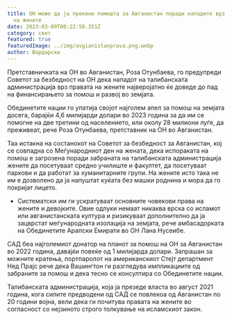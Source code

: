 ```yaml
---
title: ОН може да ја прекине помошта за Авганистан поради нападите врз правата
  на жените
date: 2023-03-09T00:22:50.351Z
category: свет
featured: true
featuredImage: ../img/avgianistanprava.png.webp
author: Вардарски
---
```


Претставничката на ОН во Авганистан, Роза Отунбаева, го предупреди Советот за безбедност на ОН дека нападот на талибанската администрација врз правата на жените најверојатно ќе доведе до пад на финансирањето за помош и развој во земјата.

Обединетите нации го упатија својот најголем апел за помош на земјата досега, барајќи 4,6 милијарди долари во 2023 година за да им се помогне на две третини од населението, или околу 28 милиони луѓе, да преживеат, рече Роза Отунбаева, претставник на ОН во Авганистан.

Таа истакна на состанокот на Советот за безбедност за Авганистан, кој се совпадна со Меѓународниот ден на жената, дека испораката на помош е загрозена поради забраната на талибанската администрација жените да посетуваат средно училиште и факултет, да посетуваат паркови и да работат за хуманитарните групи. На жените исто така не им е дозволено да ја напуштат куќата без машки роднина и мора да го покријат лицето.

- Систематски им ги ускратуваат основните човекови права на жените и девојките. Овие одлуки немаат никаква врска со исламот или авганистанската култура и ризикуваат дополнително да ја зацврстат меѓународната изолација на земјата, рече амбасадорката на Обединетите Арапски Емирати во ОН Лана Нусеибе.

САД беа најголемиот донатор на планот за помош на ОН за Авганистан во 2022 година, давајќи повеќе од 1 милијарда долари. Запрашан за можните кратења, портпаролот на американскиот Стејт департмент Нед Прајс рече дека Вашингтон ги разгледува импликациите од забраните за помош и дека тесно се консултира со Обединетите нации.

Талибанската администрација, која ја презеде власта во август 2021 година, кога силите предводени од САД се повлекоа од Авганистан по 20 години војна, вели дека ги почитува правата на жените во согласност со нејзиното строго толкување на исламскиот закон.
